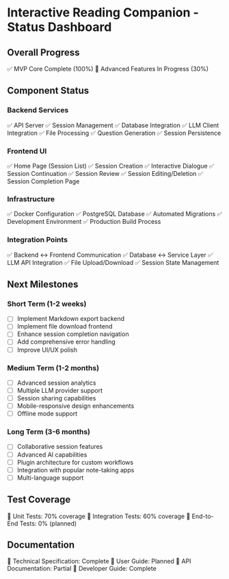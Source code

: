 # Interactive Reading Companion - Status Dashboard

## Overall Progress
✅ MVP Core Complete (100%)
🔄 Advanced Features In Progress (30%)

## Component Status

### Backend Services
✅ API Server
✅ Session Management
✅ Database Integration
✅ LLM Client Integration
✅ File Processing
✅ Question Generation
✅ Session Persistence

### Frontend UI
✅ Home Page (Session List)
✅ Session Creation
✅ Interactive Dialogue
✅ Session Continuation
✅ Session Review
✅ Session Editing/Deletion
✅ Session Completion Page

### Infrastructure
✅ Docker Configuration
✅ PostgreSQL Database
✅ Automated Migrations
✅ Development Environment
✅ Production Build Process

### Integration Points
✅ Backend ↔ Frontend Communication
✅ Database ↔ Service Layer
✅ LLM API Integration
✅ File Upload/Download
✅ Session State Management

## Next Milestones

### Short Term (1-2 weeks)
- [ ] Implement Markdown export backend
- [ ] Implement file download frontend
- [ ] Enhance session completion navigation
- [ ] Add comprehensive error handling
- [ ] Improve UI/UX polish

### Medium Term (1-2 months)
- [ ] Advanced session analytics
- [ ] Multiple LLM provider support
- [ ] Session sharing capabilities
- [ ] Mobile-responsive design enhancements
- [ ] Offline mode support

### Long Term (3-6 months)
- [ ] Collaborative session features
- [ ] Advanced AI capabilities
- [ ] Plugin architecture for custom workflows
- [ ] Integration with popular note-taking apps
- [ ] Multi-language support

## Test Coverage
🧪 Unit Tests: 70% coverage
🧪 Integration Tests: 60% coverage
🧪 End-to-End Tests: 0% (planned)

## Documentation
📄 Technical Specification: Complete
📄 User Guide: Planned
📄 API Documentation: Partial
📄 Developer Guide: Complete